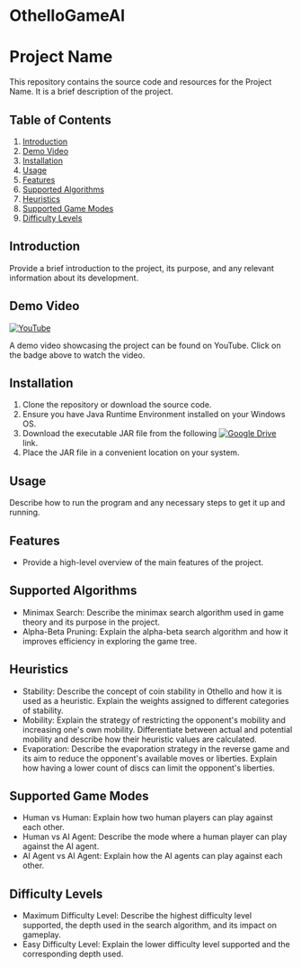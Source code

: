 # OthelloGameAI

# Project Name

This repository contains the source code and resources for the Project Name. It is a brief description of the project.

## Table of Contents
1. [Introduction](#introduction)
2. [Demo Video](#demo-video)
3. [Installation](#installation)
4. [Usage](#usage)
5. [Features](#features)
6. [Supported Algorithms](#supported-algorithms)
7. [Heuristics](#heuristics)
8. [Supported Game Modes](#supported-game-modes)
9. [Difficulty Levels](#difficulty-levels)

## Introduction

Provide a brief introduction to the project, its purpose, and any relevant information about its development.

## Demo Video

[![YouTube](https://img.shields.io/badge/YouTube-FF0000?style=for-the-badge&logo=youtube&logoColor=white)](https://www.youtube.com/watch?v=h8EKg_wFf7Y)

A demo video showcasing the project can be found on YouTube. Click on the badge above to watch the video.

## Installation

1. Clone the repository or download the source code.
2. Ensure you have Java Runtime Environment installed on your Windows OS.
3. Download the executable JAR file from the following [![Google Drive](https://img.shields.io/badge/Google%20Drive-4285F4?style=for-the-badge&logo=googledrive&logoColor=white)](https://drive.google.com/drive/folders/1WaQ7fgfHR8xO502i0cxkvTNXl2FdnPQG) link.
4. Place the JAR file in a convenient location on your system.

## Usage

Describe how to run the program and any necessary steps to get it up and running.

## Features

- Provide a high-level overview of the main features of the project.

## Supported Algorithms

- Minimax Search: Describe the minimax search algorithm used in game theory and its purpose in the project.
- Alpha-Beta Pruning: Explain the alpha-beta search algorithm and how it improves efficiency in exploring the game tree.

## Heuristics

- Stability: Describe the concept of coin stability in Othello and how it is used as a heuristic. Explain the weights assigned to different categories of stability.
- Mobility: Explain the strategy of restricting the opponent's mobility and increasing one's own mobility. Differentiate between actual and potential mobility and describe how their heuristic values are calculated.
- Evaporation: Describe the evaporation strategy in the reverse game and its aim to reduce the opponent's available moves or liberties. Explain how having a lower count of discs can limit the opponent's liberties.

## Supported Game Modes

- Human vs Human: Explain how two human players can play against each other.
- Human vs AI Agent: Describe the mode where a human player can play against the AI agent.
- AI Agent vs AI Agent: Explain how the AI agents can play against each other.

## Difficulty Levels

- Maximum Difficulty Level: Describe the highest difficulty level supported, the depth used in the search algorithm, and its impact on gameplay.
- Easy Difficulty Level: Explain the lower difficulty level supported and the corresponding depth used.

